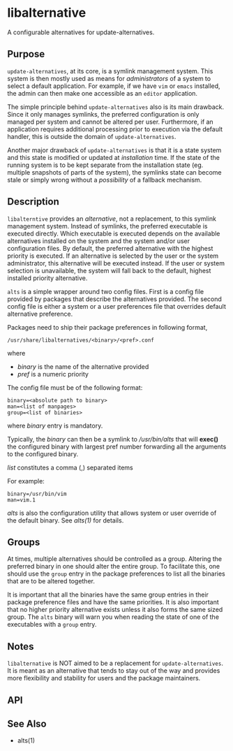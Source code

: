 libalternative
==============

A configurable alternatives for update-alternatives.


Purpose
-------

`update-alternatives`, at its core, is a symlink management system. This
system is then mostly used as means for *administrators* of a system to
select a default application. For example, if we have `vim` or `emacs`
installed, the admin can then make one accessible as an `editor`
application.

The simple principle behind `update-alternatives` also is its main
drawback. Since it only manages symlinks, the preferred configuration
is only managed per system and cannot be altered per user. Furthermore,
if an application requires additional processing prior to execution via
the default handler, this is outside the domain of `update-alternatives`.

Another major drawback of `update-alternatives` is that it is a state
system and this state is modified or updated at *installation* time. If
the state of the running system is to be kept separate from the installation
state (eg. multiple snapshots of parts of the system), the symlinks
state can become stale or simply wrong without a *possibility* of a
fallback mechanism.

Description
-----------

`libalterntive` provides an *alternative*, not a replacement, to this
symlink management system. Instead of symlinks, the preferred executable
is executed directly. Which executable is executed depends on the
available alternatives installed on the system and the system and/or
user configuration files. By default, the preferred alternative with the
highest priority is executed. If an alternative is selected by the user
or the system administrator, this alternative will be executed instead.
If the user or system selection is unavailable, the system will fall
back to the default, highest installed priority alternative.

`alts` is a simple wrapper around two config files. First is a
config file provided by packages that describe the alternatives
provided. The second config file is either a system or a user
preferences file that overrides default alternative preference.

Packages need to ship their package preferences in following format,

	/usr/share/libalternatives/<binary>/<pref>.conf

where

+ *binary* is the name of the alternative provided
+ *pref* is a numeric priority

The config file must be of the following format:

	binary=<absolute path to binary>
	man=<list of manpages>
	group=<list of binaries>

where *binary* entry is mandatory.

Typically, the *binary* can then be a symlink to
*/usr/bin/alts* that will **exec()** the configured binary
with largest pref number forwarding all the arguments to the configured
binary.

*list* constitutes a comma (,) separated items

For example:

	binary=/usr/bin/vim
	man=vim.1

*alts* is also the configuration utility that allows system or user
override of the default binary. See *alts(1)* for details.

Groups
------

At times, multiple alternatives should be controlled as a group.
Altering the preferred binary in one should alter the entire group. To
facilitate this, one should use the `group` entry in the package
preferences to list all the binaries that are to be altered together.

It is important that all the binaries have the same group entries in
their package preference files and have the same priorities. It is also
important that no higher priority alternative exists unless it also
forms the same sized group. The `alts` binary will warn you when reading
the state of one of the executables with a `group` entry.


Notes
-----
`libalternative` is NOT aimed to be a replacement for
`update-alternatives`. It is meant as an alternative that tends to stay
out of the way and provides more flexibility and stability for users and
the package maintainers.

API
---


See Also
--------
  + alts(1)
